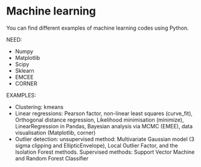 # Machine learning

You can find different examples of machine learning codes using Python.


NEED:  
- Numpy  
- Matplotlib  
- Scipy  
- Sklearn  
- EMCEE
- CORNER  


EXAMPLES:  
- Clustering: kmeans  
- Linear regressions: Pearson factor, non-linear least squares (curve_fit),  Orthogonal distance regression, Likelihood minimisation (minimize), LinearRegression in Pandas, Bayesian analysis via MCMC (EMEE), data visualisation (Matplotlib, corner)  
- Outlier detection: unsupervised method: Multivariate Gaussian model (3 sigma clipping and EllipticEnvelope), Local Outlier Factor, and the Isolation Forest methods. Supervised methods: Support Vector Machine and Random Forest Classifier

